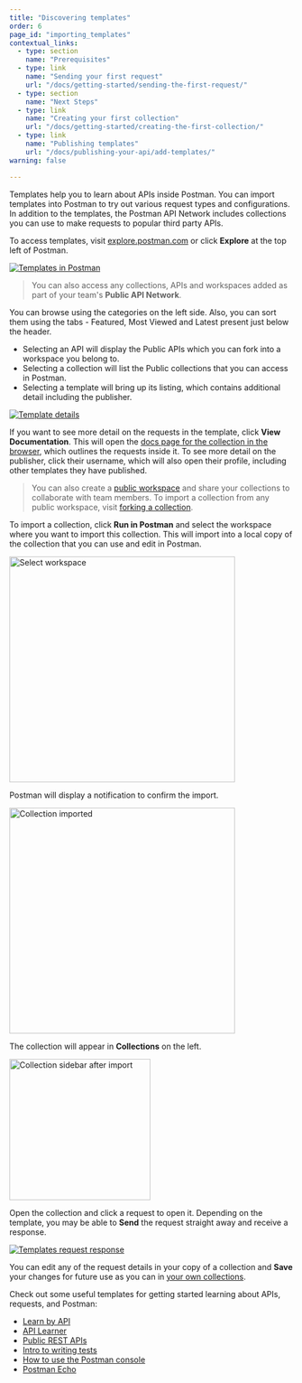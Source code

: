 ```yaml
---
title: "Discovering templates"
order: 6
page_id: "importing_templates"
contextual_links:
  - type: section
    name: "Prerequisites"
  - type: link
    name: "Sending your first request"
    url: "/docs/getting-started/sending-the-first-request/"
  - type: section
    name: "Next Steps"
  - type: link
    name: "Creating your first collection"
    url: "/docs/getting-started/creating-the-first-collection/"
  - type: link
    name: "Publishing templates"
    url: "/docs/publishing-your-api/add-templates/"
warning: false

---
```


Templates help you to learn about APIs inside Postman. You can import templates into Postman to try out various request types and configurations. In addition to the templates, the Postman API Network includes collections you can use to make requests to popular third party APIs.

To access templates, visit [explore.postman.com](https://www.postman.com/explore) or click **Explore** at the top left of Postman.

[![Templates in Postman](https://assets.postman.com/postman-docs/template-listings-v8.jpg)](https://assets.postman.com/postman-docs/template-listings-v8.jpg)

> You can also access any collections, APIs and workspaces added as part of your team's **Public API Network**.

You can browse using the categories on the left side. Also, you can sort them using the tabs - Featured, Most Viewed and Latest present just below the header.

* Selecting an API will display the Public APIs which you can fork into a workspace you belong to.
* Selecting a collection will list the Public collections that you can access in Postman.
* Selecting a template will bring up its listing, which contains additional detail including the publisher.

[![Template details](https://assets.postman.com/postman-docs/template-details-v8.jpg)](https://assets.postman.com/postman-docs/template-details-v8.jpg)

If you want to see more detail on the requests in the template, click __View Documentation__. This will open the [docs page for the collection in the browser](/docs/publishing-your-api/documenting-your-api/), which outlines the requests inside it. To see more detail on the publisher, click their username, which will also open their profile, including other templates they have published.

> You can also create a [public workspace](https://learning.postman.com/docs/collaborating-in-postman/using-workspaces/creating-workspaces/#creating-a-public-workspace) and share your collections to collaborate with team members. To import a collection from any public workspace, visit [forking a collection](https://learning.postman.com/docs/collaborating-in-postman/version-control-for-collections/#forking-a-collection).

To import a collection, click __Run in Postman__ and select the workspace where you want to import this collection. This will import into a local copy of the collection that you can use and edit in Postman.

<img alt="Select workspace" src="https://assets.postman.com/postman-docs/select-workspace-import-v8.jpg" width="400px"/>

Postman will display a notification to confirm the import.

<img alt="Collection imported" src="https://assets.postman.com/postman-docs/collection-imported-notification-v8.jpg" width="400px"/>

The collection will appear in __Collections__ on the left.

<img alt="Collection sidebar after import" src="https://assets.postman.com/postman-docs/collection-imported-and-opened-v8.jpg" width="250px"/>

Open the collection and click a request to open it. Depending on the template, you may be able to __Send__ the request straight away and receive a response.

[![Templates request response](https://assets.postman.com/postman-docs/template-request-sent-response-v8.jpg)](https://assets.postman.com/postman-docs/template-request-sent-response-v8.jpg)

You can edit any of the request details in your copy of a collection and __Save__ your changes for future use as you can in [your own collections](/docs/getting-started/creating-the-first-collection/).

Check out some useful templates for getting started learning about APIs, requests, and Postman:

* [Learn by API](https://www.postman.com/apilearningresources/workspace/api-learning-resources/collection/1841124-59f1a202-b933-4276-b99a-88acdefba9f0?ctx=documentation)
* [API Learner](https://www.postman.com/apilearningresources/workspace/api-learning-resources/collection/1841124-369362dc-c11e-44f1-a7a9-ffe591cc2156?ctx=documentation)
* [Public REST APIs](https://www.postman.com/cs-demo/workspace/public-rest-apis/collection/8854915-454a2dc7-dcbe-41cf-9bfa-da544fcd93a2?ctx=documentation)
* [Intro to writing tests](https://www.postman.com/postman/workspace/postman-team-collections/collection/1559645-13bd44c4-94ec-420a-8390-8ff44b60f14d?ctx=documentation)
* [How to use the Postman console](hhttps://www.postman.com/postman/workspace/postman-team-collections/collection/1559645-9349429e-3744-467b-a127-e3881f0dffc8?ctx=documentation)
* [Postman Echo](https://docs.postman-echo.com/)
